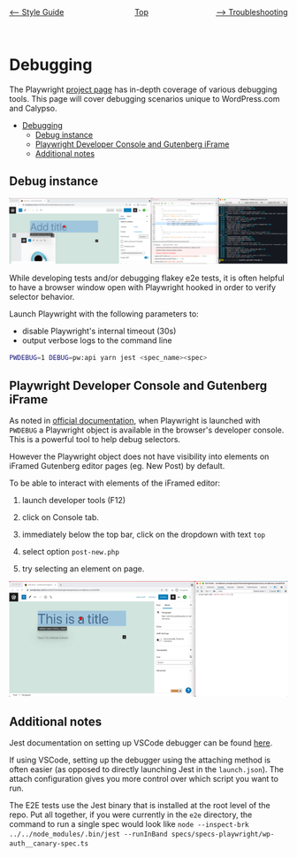 <div style="width: 45%; float:left" align="left"><a href="./style_guide.md"><-- Style Guide</a> </div>
<div style="width: 5%; float:left" align="center"><a href="./../README.md">Top</a></div>
<div style="width: 45%; float:right"align="right"><a href="./troubleshooting.md">--> Troubleshooting</a> </div>

<br><br>

# Debugging

The Playwright [project page](https://playwright.dev/docs/debug/) has in-depth coverage of various debugging tools. This page will cover debugging scenarios unique to WordPress.com and Calypso.

<!-- TOC -->

- [Debugging](#debugging)
  - [Debug instance](#debug-instance)
  - [Playwright Developer Console and Gutenberg iFrame](#playwright-developer-console-and-gutenberg-iframe)
  - [Additional notes](#additional-notes)

<!-- /TOC -->

## Debug instance

![](resources/playwright_debug_inspector.png)

While developing tests and/or debugging flakey e2e tests, it is often helpful to have a browser window open with Playwright hooked in order to verify selector behavior.

Launch Playwright with the following parameters to:

- disable Playwright's internal timeout (30s)
- output verbose logs to the command line

```bash
PWDEBUG=1 DEBUG=pw:api yarn jest <spec_name><spec>
```

## Playwright Developer Console and Gutenberg iFrame

As noted in [official documentation](https://playwright.dev/docs/debug#selectors-in-developer-tools-console), when Playwright is launched with `PWDEBUG` a Playwright object is available in the browser's developer console. This is a powerful tool to help debug selectors.

However the Playwright object does not have visibility into elements on iFramed Gutenberg editor pages (eg. New Post) by default.

To be able to interact with elements of the iFramed editor:

1. launch developer tools (F12)

2. click on Console tab.

3. immediately below the top bar, click on the dropdown with text `top`

4. select option `post-new.php`

5. try selecting an element on page.

![](resources/playwright_debug_iframe.gif)

## Additional notes

Jest documentation on setting up VSCode debugger can be found [here](https://jestjs.io/docs/troubleshooting#debugging-in-vs-code).

If using VSCode, setting up the debugger using the attaching method is often easier (as opposed to directly launching Jest in the `launch.json`). The attach configuration gives you more control over which script you want to run.

The E2E tests use the Jest binary that is installed at the root level of the repo. Put all together, if you were currently in the `e2e` directory, the command to run a single spec would look like `node --inspect-brk ../../node_modules/.bin/jest --runInBand specs/specs-playwright/wp-auth__canary-spec.ts`
